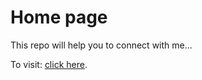 # Home page
This repo will help you to connect with me...

To visit: <a href='https://hackwithme007.github.io/'>click here</a>.
